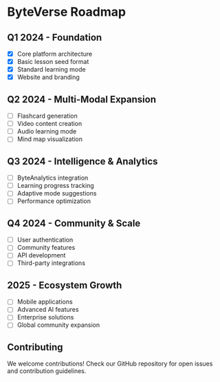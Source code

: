 # ByteVerse Roadmap

## Q1 2024 - Foundation
- [x] Core platform architecture
- [x] Basic lesson seed format
- [x] Standard learning mode
- [x] Website and branding

## Q2 2024 - Multi-Modal Expansion
- [ ] Flashcard generation
- [ ] Video content creation
- [ ] Audio learning mode
- [ ] Mind map visualization

## Q3 2024 - Intelligence & Analytics
- [ ] ByteAnalytics integration
- [ ] Learning progress tracking
- [ ] Adaptive mode suggestions
- [ ] Performance optimization

## Q4 2024 - Community & Scale
- [ ] User authentication
- [ ] Community features
- [ ] API development
- [ ] Third-party integrations

## 2025 - Ecosystem Growth
- [ ] Mobile applications
- [ ] Advanced AI features
- [ ] Enterprise solutions
- [ ] Global community expansion

## Contributing
We welcome contributions! Check our GitHub repository for open issues and contribution guidelines.
